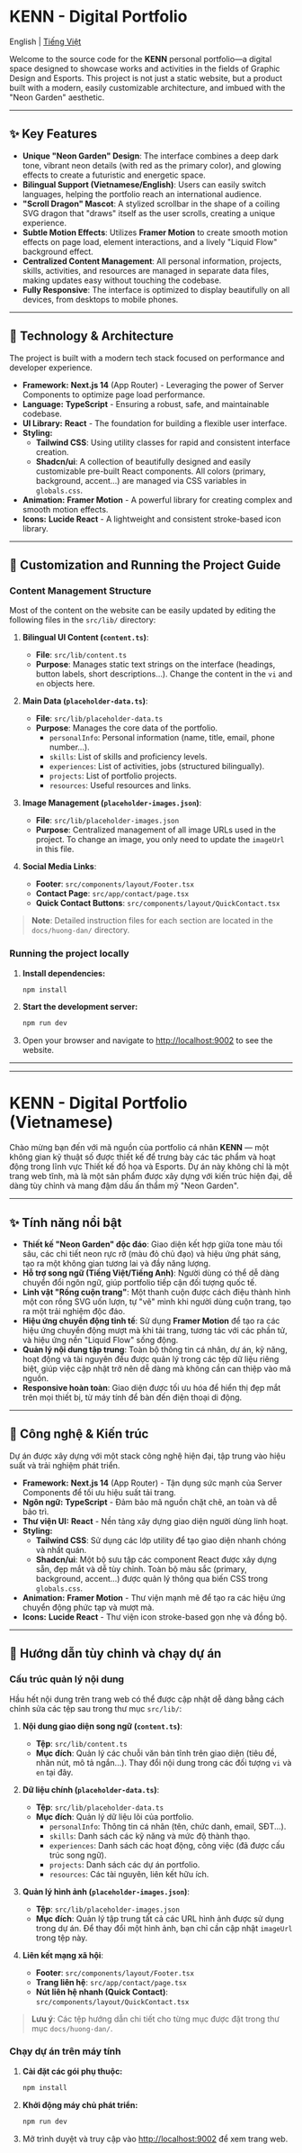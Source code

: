 # KENN - Digital Portfolio

English | [Tiếng Việt](#kenn---digital-portfolio-vietnamese)

Welcome to the source code for the **KENN** personal portfolio—a digital space designed to showcase works and activities in the fields of Graphic Design and Esports. This project is not just a static website, but a product built with a modern, easily customizable architecture, and imbued with the "Neon Garden" aesthetic.

---

## ✨ Key Features

-   **Unique "Neon Garden" Design**: The interface combines a deep dark tone, vibrant neon details (with red as the primary color), and glowing effects to create a futuristic and energetic space.
-   **Bilingual Support (Vietnamese/English)**: Users can easily switch languages, helping the portfolio reach an international audience.
-   **"Scroll Dragon" Mascot**: A stylized scrollbar in the shape of a coiling SVG dragon that "draws" itself as the user scrolls, creating a unique experience.
-   **Subtle Motion Effects**: Utilizes **Framer Motion** to create smooth motion effects on page load, element interactions, and a lively "Liquid Flow" background effect.
-   **Centralized Content Management**: All personal information, projects, skills, activities, and resources are managed in separate data files, making updates easy without touching the codebase.
-   **Fully Responsive**: The interface is optimized to display beautifully on all devices, from desktops to mobile phones.

---

## 🚀 Technology & Architecture

The project is built with a modern tech stack focused on performance and developer experience.

-   **Framework:** **Next.js 14** (App Router) - Leveraging the power of Server Components to optimize page load performance.
-   **Language:** **TypeScript** - Ensuring a robust, safe, and maintainable codebase.
-   **UI Library:** **React** - The foundation for building a flexible user interface.
-   **Styling:**
    -   **Tailwind CSS**: Using utility classes for rapid and consistent interface creation.
    -   **Shadcn/ui**: A collection of beautifully designed and easily customizable pre-built React components. All colors (primary, background, accent...) are managed via CSS variables in `globals.css`.
-   **Animation:** **Framer Motion** - A powerful library for creating complex and smooth motion effects.
-   **Icons:** **Lucide React** - A lightweight and consistent stroke-based icon library.

---

## 🔧 Customization and Running the Project Guide

### Content Management Structure

Most of the content on the website can be easily updated by editing the following files in the `src/lib/` directory:

1.  **Bilingual UI Content (`content.ts`)**:
    -   **File**: `src/lib/content.ts`
    -   **Purpose**: Manages static text strings on the interface (headings, button labels, short descriptions...). Change the content in the `vi` and `en` objects here.

2.  **Main Data (`placeholder-data.ts`)**:
    -   **File**: `src/lib/placeholder-data.ts`
    -   **Purpose**: Manages the core data of the portfolio.
        -   `personalInfo`: Personal information (name, title, email, phone number...).
        -   `skills`: List of skills and proficiency levels.
        -   `experiences`: List of activities, jobs (structured bilingually).
        -   `projects`: List of portfolio projects.
        -   `resources`: Useful resources and links.

3.  **Image Management (`placeholder-images.json`)**:
    -   **File**: `src/lib/placeholder-images.json`
    -   **Purpose**: Centralized management of all image URLs used in the project. To change an image, you only need to update the `imageUrl` in this file.

4.  **Social Media Links**:
    -   **Footer**: `src/components/layout/Footer.tsx`
    -   **Contact Page**: `src/app/contact/page.tsx`
    -   **Quick Contact Buttons**: `src/components/layout/QuickContact.tsx`

> **Note**: Detailed instruction files for each section are located in the `docs/huong-dan/` directory.

### Running the project locally

1.  **Install dependencies:**
    ```bash
    npm install
    ```

2.  **Start the development server:**
    ```bash
    npm run dev
    ```

3.  Open your browser and navigate to [http://localhost:9002](http://localhost:9002) to see the website.

---
---

# KENN - Digital Portfolio (Vietnamese)

Chào mừng bạn đến với mã nguồn của portfolio cá nhân **KENN** — một không gian kỹ thuật số được thiết kế để trưng bày các tác phẩm và hoạt động trong lĩnh vực Thiết kế đồ họa và Esports. Dự án này không chỉ là một trang web tĩnh, mà là một sản phẩm được xây dựng với kiến trúc hiện đại, dễ dàng tùy chỉnh và mang đậm dấu ấn thẩm mỹ "Neon Garden".

---

## ✨ Tính năng nổi bật

-   **Thiết kế "Neon Garden" độc đáo**: Giao diện kết hợp giữa tone màu tối sâu, các chi tiết neon rực rỡ (màu đỏ chủ đạo) và hiệu ứng phát sáng, tạo ra một không gian tương lai và đầy năng lượng.
-   **Hỗ trợ song ngữ (Tiếng Việt/Tiếng Anh)**: Người dùng có thể dễ dàng chuyển đổi ngôn ngữ, giúp portfolio tiếp cận đối tượng quốc tế.
-   **Linh vật "Rồng cuộn trang"**: Một thanh cuộn được cách điệu thành hình một con rồng SVG uốn lượn, tự "vẽ" mình khi người dùng cuộn trang, tạo ra một trải nghiệm độc đáo.
-   **Hiệu ứng chuyển động tinh tế**: Sử dụng **Framer Motion** để tạo ra các hiệu ứng chuyển động mượt mà khi tải trang, tương tác với các phần tử, và hiệu ứng nền "Liquid Flow" sống động.
-   **Quản lý nội dung tập trung**: Toàn bộ thông tin cá nhân, dự án, kỹ năng, hoạt động và tài nguyên đều được quản lý trong các tệp dữ liệu riêng biệt, giúp việc cập nhật trở nên dễ dàng mà không cần can thiệp vào mã nguồn.
-   **Responsive hoàn toàn**: Giao diện được tối ưu hóa để hiển thị đẹp mắt trên mọi thiết bị, từ máy tính để bàn đến điện thoại di động.

---

## 🚀 Công nghệ & Kiến trúc

Dự án được xây dựng với một stack công nghệ hiện đại, tập trung vào hiệu suất và trải nghiệm phát triển.

-   **Framework:** **Next.js 14** (App Router) - Tận dụng sức mạnh của Server Components để tối ưu hiệu suất tải trang.
-   **Ngôn ngữ:** **TypeScript** - Đảm bảo mã nguồn chặt chẽ, an toàn và dễ bảo trì.
-   **Thư viện UI:** **React** - Nền tảng xây dựng giao diện người dùng linh hoạt.
-   **Styling:**
    -   **Tailwind CSS**: Sử dụng các lớp utility để tạo giao diện nhanh chóng và nhất quán.
    -   **Shadcn/ui**: Một bộ sưu tập các component React được xây dựng sẵn, đẹp mắt và dễ tùy chỉnh. Toàn bộ màu sắc (primary, background, accent...) được quản lý thông qua biến CSS trong `globals.css`.
-   **Animation:** **Framer Motion** - Thư viện mạnh mẽ để tạo ra các hiệu ứng chuyển động phức tạp và mượt mà.
-   **Icons:** **Lucide React** - Thư viện icon stroke-based gọn nhẹ và đồng bộ.

---

## 🔧 Hướng dẫn tùy chỉnh và chạy dự án

### Cấu trúc quản lý nội dung

Hầu hết nội dung trên trang web có thể được cập nhật dễ dàng bằng cách chỉnh sửa các tệp sau trong thư mục `src/lib/`:

1.  **Nội dung giao diện song ngữ (`content.ts`)**:
    -   **Tệp**: `src/lib/content.ts`
    -   **Mục đích**: Quản lý các chuỗi văn bản tĩnh trên giao diện (tiêu đề, nhãn nút, mô tả ngắn...). Thay đổi nội dung trong các đối tượng `vi` và `en` tại đây.

2.  **Dữ liệu chính (`placeholder-data.ts`)**:
    -   **Tệp**: `src/lib/placeholder-data.ts`
    -   **Mục đích**: Quản lý dữ liệu lõi của portfolio.
        -   `personalInfo`: Thông tin cá nhân (tên, chức danh, email, SĐT...).
        -   `skills`: Danh sách các kỹ năng và mức độ thành thạo.
        -   `experiences`: Danh sách các hoạt động, công việc (đã được cấu trúc song ngữ).
        -   `projects`: Danh sách các dự án portfolio.
        -   `resources`: Các tài nguyên, liên kết hữu ích.

3.  **Quản lý hình ảnh (`placeholder-images.json`)**:
    -   **Tệp**: `src/lib/placeholder-images.json`
    -   **Mục đích**: Quản lý tập trung tất cả các URL hình ảnh được sử dụng trong dự án. Để thay đổi một hình ảnh, bạn chỉ cần cập nhật `imageUrl` trong tệp này.

4.  **Liên kết mạng xã hội**:
    -   **Footer**: `src/components/layout/Footer.tsx`
    -   **Trang liên hệ**: `src/app/contact/page.tsx`
    -   **Nút liên hệ nhanh (Quick Contact)**: `src/components/layout/QuickContact.tsx`

> **Lưu ý**: Các tệp hướng dẫn chi tiết cho từng mục được đặt trong thư mục `docs/huong-dan/`.

### Chạy dự án trên máy tính

1.  **Cài đặt các gói phụ thuộc:**
    ```bash
    npm install
    ```

2.  **Khởi động máy chủ phát triển:**
    ```bash
    npm run dev
    ```

3.  Mở trình duyệt và truy cập vào [http://localhost:9002](http://localhost:9002) để xem trang web.

